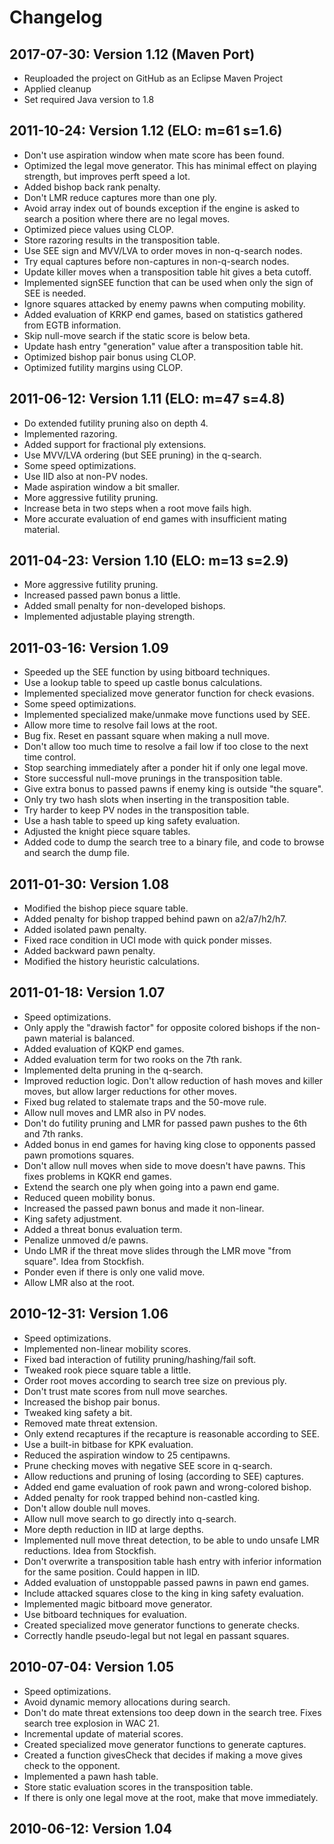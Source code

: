 # Changelog

## 2017-07-30: Version 1.12 (Maven Port)
- Reuploaded the project on GitHub as an Eclipse Maven Project
- Applied cleanup
- Set required Java version to 1.8

## 2011-10-24: Version 1.12 (ELO: m=61 s=1.6)
- Don't use aspiration window when mate score has been found.
- Optimized the legal move generator. This has minimal effect on playing strength, but improves perft speed a lot.
- Added bishop back rank penalty.
- Don't LMR reduce captures more than one ply.
- Avoid array index out of bounds exception if the engine is asked to search a position where there are no legal moves.
- Optimized piece values using CLOP.
- Store razoring results in the transposition table.
- Use SEE sign and MVV/LVA to order moves in non-q-search nodes.
- Try equal captures before non-captures in non-q-search nodes.
- Update killer moves when a transposition table hit gives a beta cutoff.
- Implemented signSEE function that can be used when only the sign of SEE is needed.
- Ignore squares attacked by enemy pawns when computing mobility.
- Added evaluation of KRKP end games, based on statistics gathered from EGTB information.
- Skip null-move search if the static score is below beta.
- Update hash entry "generation" value after a transposition table hit.
- Optimized bishop pair bonus using CLOP.
- Optimized futility margins using CLOP.

## 2011-06-12: Version 1.11 (ELO: m=47 s=4.8)
- Do extended futility pruning also on depth 4.
- Implemented razoring.
- Added support for fractional ply extensions.
- Use MVV/LVA ordering (but SEE pruning) in the q-search.
- Some speed optimizations.
- Use IID also at non-PV nodes.
- Made aspiration window a bit smaller.
- More aggressive futility pruning.
- Increase beta in two steps when a root move fails high.
- More accurate evaluation of end games with insufficient mating material.

## 2011-04-23: Version 1.10 (ELO: m=13 s=2.9)
- More aggressive futility pruning.
- Increased passed pawn bonus a little.
- Added small penalty for non-developed bishops.
- Implemented adjustable playing strength.

## 2011-03-16: Version 1.09
- Speeded up the SEE function by using bitboard techniques.
- Use a lookup table to speed up castle bonus calculations.
- Implemented specialized move generator function for check evasions.
- Some speed optimizations.
- Implemented specialized make/unmake move functions used by SEE.
- Allow more time to resolve fail lows at the root.
- Bug fix. Reset en passant square when making a null move.
- Don't allow too much time to resolve a fail low if too close to the next time control.
- Stop searching immediately after a ponder hit if only one legal move.
- Store successful null-move prunings in the transposition table.
- Give extra bonus to passed pawns if enemy king is outside "the square".
- Only try two hash slots when inserting in the transposition table.
- Try harder to keep PV nodes in the transposition table.
- Use a hash table to speed up king safety evaluation.
- Adjusted the knight piece square tables.
- Added code to dump the search tree to a binary file, and code to browse and search the dump file.

## 2011-01-30: Version 1.08
- Modified the bishop piece square table.
- Added penalty for bishop trapped behind pawn on a2/a7/h2/h7.
- Added isolated pawn penalty.
- Fixed race condition in UCI mode with quick ponder misses.
- Added backward pawn penalty.
- Modified the history heuristic calculations.

## 2011-01-18: Version 1.07
- Speed optimizations.
- Only apply the "drawish factor" for opposite colored bishops if the non-pawn material is balanced.
- Added evaluation of KQKP end games.
- Added evaluation term for two rooks on the 7th rank.
- Implemented delta pruning in the q-search.
- Improved reduction logic. Don't allow reduction of hash moves and killer moves, but allow larger reductions for other moves.
- Fixed bug related to stalemate traps and the 50-move rule.
- Allow null moves and LMR also in PV nodes.
- Don't do futility pruning and LMR for passed pawn pushes to the 6th and 7th ranks.
- Added bonus in end games for having king close to opponents passed pawn promotions squares.
- Don't allow null moves when side to move doesn't have pawns. This fixes problems in KQKR end games.
- Extend the search one ply when going into a pawn end game.
- Reduced queen mobility bonus.
- Increased the passed pawn bonus and made it non-linear.
- King safety adjustment.
- Added a threat bonus evaluation term.
- Penalize unmoved d/e pawns.
- Undo LMR if the threat move slides through the LMR move "from square". Idea from Stockfish.
- Ponder even if there is only one valid move.
- Allow LMR also at the root.

## 2010-12-31: Version 1.06
- Speed optimizations.
- Implemented non-linear mobility scores.
- Fixed bad interaction of futility pruning/hashing/fail soft.
- Tweaked rook piece square table a little.
- Order root moves according to search tree size on previous ply.
- Don't trust mate scores from null move searches.
- Increased the bishop pair bonus.
- Tweaked king safety a bit.
- Removed mate threat extension.
- Only extend recaptures if the recapture is reasonable according to SEE.
- Use a built-in bitbase for KPK evaluation.
- Reduced the aspiration window to 25 centipawns.
- Prune checking moves with negative SEE score in q-search.
- Allow reductions and pruning of losing (according to SEE) captures.
- Added end game evaluation of rook pawn and wrong-colored bishop.
- Added penalty for rook trapped behind non-castled king.
- Don't allow double null moves.
- Allow null move search to go directly into q-search.
- More depth reduction in IID at large depths.
- Implemented null move threat detection, to be able to undo unsafe LMR reductions. Idea from Stockfish.
- Don't overwrite a transposition table hash entry with inferior information for the same position. Could happen in IID.
- Added evaluation of unstoppable passed pawns in pawn end games.
- Include attacked squares close to the king in king safety evaluation.
- Implemented magic bitboard move generator.
- Use bitboard techniques for evaluation.
- Created specialized move generator functions to generate checks.
- Correctly handle pseudo-legal but not legal en passant squares.

## 2010-07-04: Version 1.05
- Speed optimizations.
- Avoid dynamic memory allocations during search.
- Don't do mate threat extensions too deep down in the search tree. Fixes search tree explosion in WAC 21.
- Incremental update of material scores.
- Created specialized move generator functions to generate captures.
- Created a function givesCheck that decides if making a move gives check to the opponent.
- Implemented a pawn hash table.
- Store static evaluation scores in the transposition table.
- If there is only one legal move at the root, make that move immediately.

## 2010-06-12: Version 1.04
